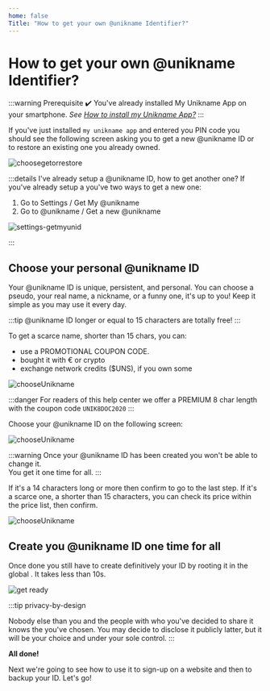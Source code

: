 ```yaml
---
home: false
Title: "How to get your own @unikname Identifier?"
---
```


# How to get your own @unikname Identifier?

:::warning Prerequisite
:heavy_check_mark: You've already installed My Unikname App on your smartphone.
<hbox>_See [How to install my Unikname App?](./howto-install-my-unikname-app)_</hbox>
:::

If you've just installed `my unikname app` and entered you PIN code you should see the following screen asking you to get a new @unikname ID or to restore an existing one you already owned. 

<hpicture>![choosegetorrestore](./images/choosegetorrestore.png)</hpicture>

:::details I've already setup a @unikname ID, how to get another one?
If you've already setup a <unid/> you've two ways to get a new one: 

1. Go to Settings / Get My @unikname
1. Go to @unikname / Get a new @unikname

![settings-getmyunid](./images/settings-getmyunid.png)

:::

## Choose your personal @unikname ID

Your @unikname ID is unique, persistent, and personal. You can choose a pseudo, your real name, a nickname, or a funny one, it's up to you! Keep it simple as you may use it every day.

:::tip @unikname ID longer or equal to 15 characters are totally free!
:::

To get a scarce name, shorter than 15 chars, you can:
* use a PROMOTIONAL COUPON CODE.
* bought it with € or crypto
* exchange network credits ($UNS), if you own some

<hpicture>![chooseUnikname](./images/unik-pricelist.png)</hpicture>

:::danger For readers of this help center we offer a PREMIUM 8 char length with the coupon code `UNIK8DOC2020`
:::

Choose your @unikname ID on the following screen:

<hpicture>![chooseUnikname](./images/chooseyourunid.png)</hpicture>

:::warning
Once your @unikname ID has been created you won't be able to change it.   
You get it one time for all.
:::

If it's a 14 characters long or more then confirm to go to the last step. If it's a scarce one, a shorter than 15 characters, you can check its price within the price list, then confirm.

<hpicture noshadow caption="Exemple with @Marty.McFly-2015 and @Marty.McFly IDs">![chooseUnikname](./images/gun-freemium-vs-premium.png)</hpicture>

## Create you @unikname ID one time for all

Once done you still have to create definitively your ID by rooting it in the global <brand name="uns"/>. It takes less than 10s.

<hpicture>![get ready](./images/gunprocess2.gif)</hpicture>

:::tip privacy-by-design

Nobody else than you and the people with who you've decided to share it knows the <unid/> you've chosen. You may decide to disclose it publicly latter, but it will be your choice and under your sole control.
:::

**All done!** 

Next we're going to see how to use it to sign-up on a website and then to backup your ID. Let's go!